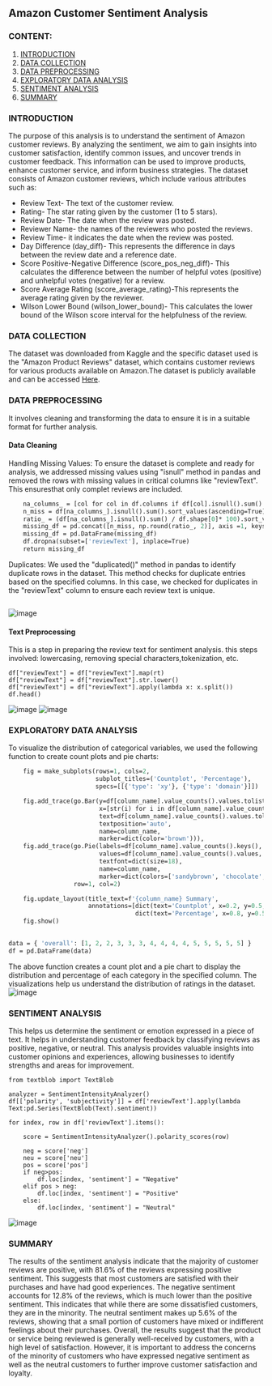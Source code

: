 ## Amazon Customer Sentiment Analysis

### CONTENT:
  1. [INTRODUCTION](#introduction)
2. [DATA COLLECTION](#data-collection)
3. [DATA PREPROCESSING](#data-preprocessing)
4. [EXPLORATORY DATA ANALYSIS](#exploratory-data-analysis)
5. [SENTIMENT ANALYSIS](#sentiment-analysis)
6. [SUMMARY](#summary)

 
 ### INTRODUCTION
 The purpose of this analysis is to understand the sentiment of Amazon customer reviews. By analyzing the sentiment, we aim to gain insights into customer satisfaction, identify common issues, and uncover trends in customer feedback. This information can be used to improve products, enhance customer service, and inform business strategies.
 The dataset consists of Amazon customer reviews, which include various attributes such as:
 * Review Text- The text of the customer review.
* Rating- The star rating given by the customer (1 to 5 stars).
* Review Date- The date when the review was posted.
* Reviewer Name- the names of the reviewers who posted the reviews. 
* Review Time- it indicates the date when the review was posted. 
* Day Difference (day_diff)- This represents the difference in days between the review date and a reference date.
* Score Positive-Negative Difference (score_pos_neg_diff)- This calculates the difference between the number of helpful votes (positive) and unhelpful votes (negative) for a review. 
* Score Average Rating (score_average_rating)-This represents the average rating given by the reviewer. 
* Wilson Lower Bound (wilson_lower_bound)- This calculates the lower bound of the Wilson score interval for the helpfulness of the review.

### DATA COLLECTION
The dataset was downloaded from Kaggle and the specific dataset used is the "Amazon Product Reviews" dataset, which contains customer reviews for various products available on Amazon.The dataset is publicly available and can be accessed [Here](https://www.kaggle.com/datasets/arhamrumi/amazon-product-reviews).

### DATA PREPROCESSING
It involves cleaning and transforming the data to ensure it is in a suitable format for further analysis.
#### Data Cleaning
Handling Missing Values: To ensure the dataset is complete and ready for analysis, we addressed missing values using "isnull" method in pandas and removed the rows with missing values in critical columns like "reviewText". This ensuresthat only complet reviews are included.
```def missing_values_analysis(df):
    na_columns_ = [col for col in df.columns if df[col].isnull().sum() > 0]
    n_miss = df[na_columns_].isnull().sum().sort_values(ascending=True)
    ratio_ = (df[na_columns_].isnull().sum() / df.shape[0]* 100).sort_values(ascending=True)
    missing_df = pd.concat([n_miss, np.round(ratio_, 2)], axis =1, keys=["Missing Values", "Ratio"])
    missing_df = pd.DataFrame(missing_df)
    df.dropna(subset=['reviewText'], inplace=True)
    return missing_df
```

Duplicates: We used the "duplicated()" method in pandas to identify duplicate rows in the dataset. This method checks for duplicate entries based on the specified columns. In this case, we checked for duplicates in the "reviewText" column to ensure each review text is unique.
```df.drop_duplicates(subset=['reviewText'], inplace=True)
```
![image](https://github.com/user-attachments/assets/a6ee5cd7-bc46-47fc-b2a5-33d6f9f9e990)

#### Text Preprocessing
This is a step in preparing the review text for sentiment analysis. this steps involved: lowercasing, removing special characters,tokenization, etc.
```rt = lambda x: re.sub('[^a-zA-Z]', '', str(x))
df["reviewText"] = df["reviewText"].map(rt)
df["reviewText"] = df["reviewText"].str.lower()
df["reviewText"] = df["reviewText"].apply(lambda x: x.split())
df.head()
```
![image](https://github.com/user-attachments/assets/7979c935-056a-4486-abb3-bfed061cf2d5)
![image](https://github.com/user-attachments/assets/de43af26-c6f9-4bb1-97a7-f5cfc7a3f5e5)

### EXPLORATORY DATA ANALYSIS
To visualize the distribution of categorical variables, we used the following function to create count plots and pie charts:
```def categorical_variable_summary(df, column_name):
    fig = make_subplots(rows=1, cols=2,
                        subplot_titles=('Countplot', 'Percentage'),
                        specs=[[{'type': 'xy'}, {'type': 'domain'}]])

    fig.add_trace(go.Bar(y=df[column_name].value_counts().values.tolist(),
                         x=[str(i) for i in df[column_name].value_counts().index],
                         text=df[column_name].value_counts().values.tolist(),
                         textposition='auto',
                         name=column_name,
                         marker=dict(color='brown'))),  
    fig.add_trace(go.Pie(labels=df[column_name].value_counts().keys(),
                         values=df[column_name].value_counts().values,
                         textfont=dict(size=18),
                         name=column_name,
                         marker=dict(colors=['sandybrown', 'chocolate', 'Tan', 'lightbrown', 'darkbrown'])),  
                  row=1, col=2) 

    fig.update_layout(title_text=f'{column_name} Summary',
                      annotations=[dict(text='Countplot', x=0.2, y=0.5, font_size=12, showarrow=False),
                                   dict(text='Percentage', x=0.8, y=0.5, font_size=12, showarrow=False)])
    fig.show()

 
data = { 'overall': [1, 2, 2, 3, 3, 3, 4, 4, 4, 4, 5, 5, 5, 5, 5] } 
df = pd.DataFrame(data)
```
The above function creates a count plot and a pie chart to display the distribution and percentage of each category in the specified column. The visualizations help us understand the distribution of ratings in the dataset.
![image](https://github.com/user-attachments/assets/125393e9-84e9-4d10-94f2-2509e8cf1cf7)

### SENTIMENT ANALYSIS
This helps us determine the sentiment or emotion expressed in a piece of text. It helps in understanding customer feedback by classifying reviews as positive, negative, or neutral. This analysis provides valuable insights into customer opinions and experiences, allowing businesses to identify strengths and areas for improvement.
```from vaderSentiment.vaderSentiment import SentimentIntensityAnalyzer
from textblob import TextBlob

analyzer = SentimentIntensityAnalyzer()
df[['polarity', 'subjectivity']] = df['reviewText'].apply(lambda Text:pd.Series(TextBlob(Text).sentiment))

for index, row in df['reviewText'].items():

    score = SentimentIntensityAnalyzer().polarity_scores(row)

    neg = score['neg']
    neu = score['neu']
    pos = score['pos']
    if neg>pos:
        df.loc[index, 'sentiment'] = "Negative"
    elif pos > neg:
        df.loc[index, 'sentiment'] = "Positive"
    else:
        df.loc[index, 'sentiment'] = "Neutral"
```
![image](https://github.com/user-attachments/assets/ccd350cd-86c4-491f-bb7f-6c2a52cc0a13)


### SUMMARY
The results of the sentiment analysis indicate that the majority of customer reviews are positive, with 81.6% of the reviews expressing positive sentiment. This suggests that most customers are satisfied with their purchases and have had good experiences.
The negative sentiment accounts for 12.8% of the reviews, which is much lower than the positive sentiment. This indicates that while there are some dissatisfied customers, they are in the minority.
The neutral sentiment makes up 5.6% of the reviews, showing that a small portion of customers have mixed or indifferent feelings about their purchases.
Overall, the results suggest that the product or service being reviewed is generally well-received by customers, with a high level of satisfaction. However, it is important to address the concerns of the minority of customers who have expressed negative sentiment as well as the neutral customers to further improve customer satisfaction and loyalty.
